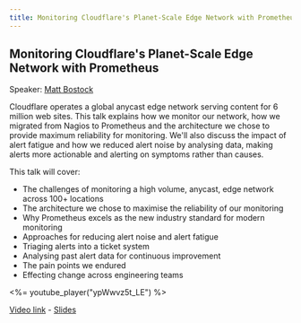 ```yaml
---
title: Monitoring Cloudflare's Planet-Scale Edge Network with Prometheus
---
```


## Monitoring Cloudflare's Planet-Scale Edge Network with Prometheus

Speaker: [Matt Bostock](/2017-munich/speakers/matt-bostock/)

Cloudflare operates a global anycast edge network serving content for 6 million web sites. This talk explains how we monitor our network, how we migrated from Nagios to Prometheus and the architecture we chose to provide maximum reliability for monitoring. We'll also discuss the impact of alert fatigue and how we reduced alert noise by analysing data, making alerts more actionable and alerting on symptoms rather than causes.

This talk will cover:

- The challenges of monitoring a high volume, anycast, edge network across 100+ locations
- The architecture we chose to maximise the reliability of our monitoring
- Why Prometheus excels as the new industry standard for modern monitoring
- Approaches for reducing alert noise and alert fatigue
- Triaging alerts into a ticket system
- Analysing past alert data for continuous improvement
- The pain points we endured
- Effecting change across engineering teams

<%= youtube_player("ypWwvz5t_LE") %>

[Video link](https://youtu.be/ypWwvz5t_LE) -
[Slides](/2017-munich/slides/monitoring-cloudflares-planet-scale-edge-network-with-prometheus.pdf)
